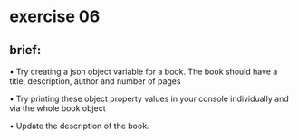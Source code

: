 # exercise 06
## brief:
• Try creating a json object variable for a book. The book should
have a title, description, author and number of pages

• Try printing these object property values in your console
individually and via the whole book object

• Update the description of the book.